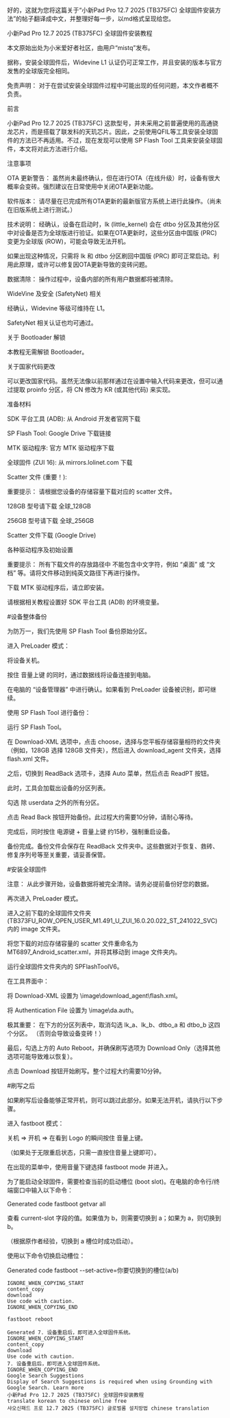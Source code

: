 好的，这就为您将这篇关于“小新Pad Pro 12.7 2025 (TB375FC) 全球固件安装方法”的帖子翻译成中文，并整理好每一步，以md格式呈现给您。

小新Pad Pro 12.7 2025 (TB375FC) 全球固件安装教程

本文原始出处为小米爱好者社区，由用户“mistq”发布。

据称，安装全球固件后，Widevine L1 认证仍可正常工作，并且安装的版本与官方发售的全球版完全相同。

免责声明： 对于在尝试安装全球固件过程中可能出现的任何问题，本文作者概不负责。

前言

小新Pad Pro 12.7 2025 (TB375FC) 这款型号，并未采用之前普遍使用的高通骁龙芯片，而是搭载了联发科的天玑芯片。因此，之前使用QFIL等工具安装全球固件的方法已不再适用。不过，现在发现可以使用 SP Flash Tool 工具来安装全球固件，本文将对此方法进行介绍。

注意事项

OTA 更新警告： 虽然尚未最终确认，但在进行OTA（在线升级）时，设备有很大概率会变砖。强烈建议在日常使用中关闭OTA更新功能。

软件版本： 请尽量在已完成所有OTA更新的最新版官方系统上进行此操作。（尚未在旧版系统上进行测试。）

技术说明： 经确认，设备在启动时，lk (little_kernel) 会在 dtbo 分区及其他分区中对设备是否为全球版进行验证。如果在OTA更新时，这些分区由中国版 (PRC) 变更为全球版 (ROW)，可能会导致无法开机。

如果出现这种情况，只需将 lk 和 dtbo 分区刷回中国版 (PRC) 即可正常启动。利用此原理，或许可以修复因OTA更新导致的变砖问题。

数据清除： 操作过程中，设备内部的所有用户数据都将被清除。

WideVine 及安全 (SafetyNet) 相关

经确认，Widevine 等级可维持在 L1。

SafetyNet 相关认证也均可通过。

关于 Bootloader 解锁

本教程无需解锁 Bootloader。

关于国家代码更改

可以更改国家代码。虽然无法像以前那样通过在设置中输入代码来更改，但可以通过提取 proinfo 分区，将 CN 修改为 KR (或其他代码) 来实现。

准备材料

SDK 平台工具 (ADB): 从 Android 开发者官网下载

SP Flash Tool: Google Drive 下载链接

MTK 驱动程序: 官方 MTK 驱动程序下载

全球固件 (ZUI 16): 从 mirrors.lolinet.com 下载

Scatter 文件 (重要！):

重要提示： 请根据您设备的存储容量下载对应的 scatter 文件。

128GB 型号请下载 全球_128GB

256GB 型号请下载 全球_256GB

Scatter 文件下载 (Google Drive)

各种驱动程序及初始设置

重要提示： 所有下载文件的存放路径中 不能包含中文字符，例如 “桌面” 或 “文档” 等。请将文件移动到纯英文路径下再进行操作。

下载 MTK 驱动程序后，请立即安装。

请根据相关教程设置好 SDK 平台工具 (ADB) 的环境变量。

#设备整体备份

为防万一，我们先使用 SP Flash Tool 备份原始分区。

进入 PreLoader 模式：

将设备关机。

按住 音量上键 的同时，通过数据线将设备连接到电脑。

在电脑的 “设备管理器” 中进行确认。如果看到 PreLoader 设备被识别，即可继续。

使用 SP Flash Tool 进行备份：

运行 SP Flash Tool。

在 Download-XML 选项中，点击 choose，选择与您平板存储容量相符的文件夹（例如，128GB 选择 128GB 文件夹），然后进入 download_agent 文件夹，选择 flash.xml 文件。

之后，切换到 ReadBack 选项卡，选择 Auto 菜单，然后点击 ReadPT 按钮。

此时，工具会加载出设备的分区列表。

勾选 除 userdata 之外的所有分区。

点击 Read Back 按钮开始备份。此过程大约需要10分钟，请耐心等待。

完成后，同时按住 电源键 + 音量上键 约15秒，强制重启设备。

备份完成。备份文件会保存在 ReadBack 文件夹中。这些数据对于恢复、救砖、修复序列号等至关重要，请妥善保管。

#安装全球固件

注意： 从此步骤开始，设备数据将被完全清除。请务必提前备份好您的数据。

再次进入 PreLoader 模式。

进入之前下载的全球固件文件夹 (TB373FU_ROW_OPEN_USER_M1.491_U_ZUI_16.0.20.022_ST_241022_SVC) 内的 image 文件夹。

将您下载的对应存储容量的 scatter 文件重命名为 MT6897_Android_scatter.xml，并将其移动到 image 文件夹内。

运行全球固件文件夹内的 SPFlashToolV6。

在工具界面中：

将 Download-XML 设置为 \image\download_agent\flash.xml。

将 Authentication File 设置为 \image\da.auth。

极其重要： 在下方的分区列表中，取消勾选 lk_a、lk_b、dtbo_a 和 dtbo_b 这四个分区。 （否则会导致设备变砖！）

最后，勾选上方的 Auto Reboot，并确保刷写选项为 Download Only（选择其他选项可能导致难以恢复）。

点击 Download 按钮开始刷写。整个过程大约需要10分钟。

#刷写之后

如果刷写后设备能够正常开机，则可以跳过此部分。如果无法开机，请执行以下步骤。

进入 fastboot 模式：

关机 => 开机 => 在看到 Logo 的瞬间按住 音量上键。

（如果处于无限重启状态，只需一直按住音量上键即可）。

在出现的菜单中，使用音量下键选择 fastboot mode 并进入。

为了能启动全球固件，需要检查当前的启动槽位 (boot slot)。在电脑的命令行/终端窗口中输入以下命令：

Generated code
fastboot getvar all


查看 current-slot 字段的值。如果值为 b，则需要切换到 a；如果为 a，则切换到 b。

（根据原作者经验，切换到 a 槽位时成功启动）。

使用以下命令切换启动槽位：

Generated code
fastboot --set-active=你要切换到的槽位(a/b)
```6.  切换成功后，使用以下命令重启设备：
IGNORE_WHEN_COPYING_START
content_copy
download
Use code with caution.
IGNORE_WHEN_COPYING_END

fastboot reboot

Generated 7. 设备重启后，即可进入全球固件系统。
IGNORE_WHEN_COPYING_START
content_copy
download
Use code with caution.
7. 设备重启后，即可进入全球固件系统。
IGNORE_WHEN_COPYING_END
Google Search Suggestions
Display of Search Suggestions is required when using Grounding with Google Search. Learn more
小新Pad Pro 12.7 2025 (TB375FC) 全球固件安装教程
translate korean to chinese online free
샤오신패드 프로 12.7 2025 (TB375FC) 글로벌롬 설치방법 chinese translation
